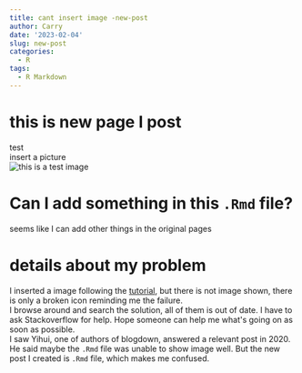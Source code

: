 ```yaml
---
title: cant insert image -new-post
author: Carry
date: '2023-02-04'
slug: new-post
categories:
  - R
tags:
  - R Markdown
---
```


# this is new page I post
test<br> 
insert a picture<br>
![this is a test image](static/post/2023-02-03-new-post/images/LenaRGB.tif)<br>

# Can I add something in this `.Rmd` file?
seems like I can add other things in the original pages

# details about my problem
I inserted a image following the [tutorial]('https://bookdown.org/yihui/blogdown/rstudio-ide.html'), but there is not image shown, there is only a broken icon reminding me the failure.<br>
I browse around and search the solution, all of them is out of date. I have to ask Stackoverflow for help. Hope someone can help me what's going on as soon as possible.<br>
I saw Yihui, one of authors of blogdown, answered a relevant post in 2020. He said maybe the `.Rmd` file was unable to show image well. But the new post I created is `.Rmd` file, which makes me confused.
